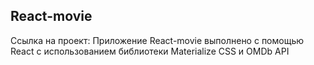 <h2>React-movie</h2>
Ссылка на проект: 
Приложение React-movie выполнено с помощью React с использованием библиотеки Materialize CSS и OMDb API 
